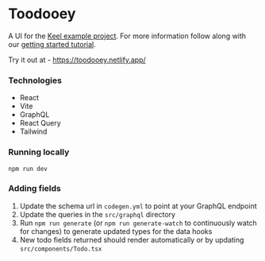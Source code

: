# Toodooey

A UI for the [Keel example project](https://github.com/teamkeel?q=ex&type=all&language=&sort=). For more information follow along with our [getting started tutorial](https://keel.notaku.site/).

Try it out at - https://toodooey.netlify.app/

### Technologies

- React
- Vite
- GraphQL
- React Query
- Tailwind

### Running locally

```
npm run dev
```

### Adding fields

1. Update the schema url in `codegen.yml` to point at your GraphQL endpoint
1. Update the queries in the `src/graphql` directory
1. Run `npm run generate` (or `npm run generate-watch` to continuously watch for changes) to generate updated types for the data hooks
1. New todo fields returned should render automatically or by updating `src/components/Todo.tsx`
